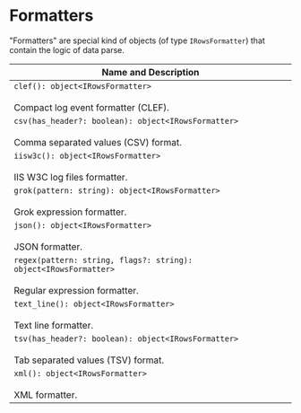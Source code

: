 # Formatters

"Formatters" are special kind of objects (of type `IRowsFormatter`) that contain the logic of data parse.

| Name and Description |
| --- |
| `clef(): object<IRowsFormatter>`<br /><br /> Compact log event formatter (CLEF). |
| `csv(has_header?: boolean): object<IRowsFormatter>`<br /><br /> Comma separated values (CSV) format. |
| `iisw3c(): object<IRowsFormatter>`<br /><br /> IIS W3C log files formatter. |
| `grok(pattern: string): object<IRowsFormatter>`<br /><br /> Grok expression formatter. |
| `json(): object<IRowsFormatter>`<br /><br /> JSON formatter. |
| `regex(pattern: string, flags?: string): object<IRowsFormatter>`<br /><br /> Regular expression formatter. |
| `text_line(): object<IRowsFormatter>`<br /><br /> Text line formatter. |
| `tsv(has_header?: boolean): object<IRowsFormatter>`<br /><br /> Tab separated values (TSV) format. |
| `xml(): object<IRowsFormatter>`<br /><br /> XML formatter. |
